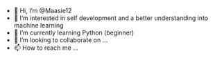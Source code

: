 - 👋 Hi, I’m @Maasie12
- 👀 I’m interested in self development and a better understanding into machine learning
- 🌱 I’m currently learning Python (beginner)
- 💞️ I’m looking to collaborate on ...
- 📫 How to reach me ...

<!---
Maasie12/Maasie12 is a ✨ special ✨ repository because its `README.md` (this file) appears on your GitHub profile.
You can click the Preview link to take a look at your changes.
--->
